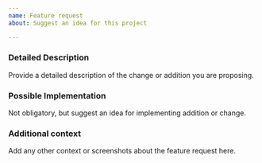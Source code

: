 ```yaml
---
name: Feature request
about: Suggest an idea for this project

---
```


### Detailed Description
Provide a detailed description of the change or addition you are proposing.

### Possible Implementation
Not obligatory, but suggest an idea for implementing addition or change.

### Additional context
Add any other context or screenshots about the feature request here.
